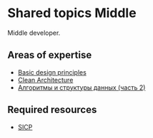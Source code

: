 # Shared topics Middle

Middle developer.

## Areas of expertise

- [Basic design principles](../../shared/middle/basic-design-principles.md)
- [Clean Architecture](../../shared/middle/clean-architecture.md)
- [Алгоритмы и структуры данных (часть 2)](./algorithmsAndDataStructures.md)

## Required resources

- [SICP](../../shared/middle/sicp.md)
